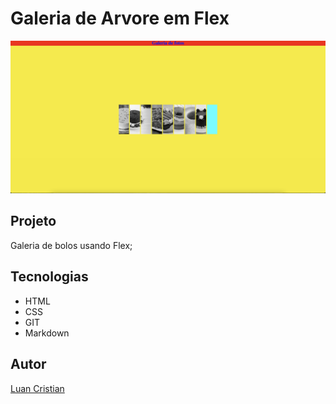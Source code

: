 # Galeria de Arvore em Flex
![](./img/previewFlex.png)

## Projeto
Galeria de bolos usando Flex;

## Tecnologias
* HTML
* CSS
* GIT
* Markdown

## Autor
[Luan Cristian](<https://github.com/LCristiank>)
